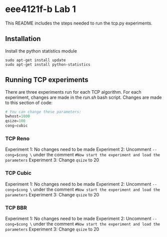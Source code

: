 # eee4121f-b Lab 1

This README includes the steps needed to run the tcp.py experiments.

## Installation

Install the python statistics module
```
sudo apt-get install update
sudo apt-get install python-statistics
```

## Running TCP experiments
There are three experiments run for each TCP algorithm. For each experiment, changes are made in the *run.sh* bash script. Changes are made to this section of code:
```python
# You can change these parameters:
bwhost=1000
qsize=100
cong=cubic
```
### TCP Reno
Experiment 1: No changes need to be made
Experiment 2: Uncomment `--cong=$cong \` under the comment `#Now start the experiment and load the parameters`
Experiment 3: Change `qsize` to 20

### TCP Cubic
Experiment 1: No changes need to be made
Experiment 2: Uncomment `--cong=$cong \` under the comment `#Now start the experiment and load the parameters`
Experiment 3: Change `qsize` to 20

### TCP BBR
Experiment 1: No changes need to be made
Experiment 2: Uncomment `--cong=$cong \` under the comment `#Now start the experiment and load the parameters`
Experiment 3: Change `qsize` to 20
